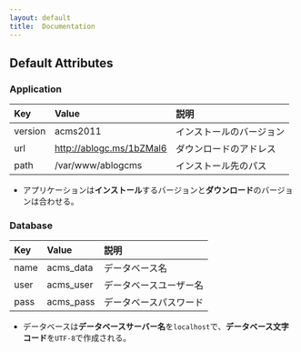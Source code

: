 ```yaml
---
layout: default
title:  Documentation
---
```


## Default Attributes

### Application

| Key     | Value                    | 説明 |
|:--------|:-------------------------|:-----|
| version | acms2011                 | インストールのバージョン |
| url     | http://ablogc.ms/1bZMal6 | ダウンロードのアドレス |
| path    | /var/www/ablogcms        | インストール先のパス |

* アプリケーションは**インストール**するバージョンと**ダウンロード**のバージョンは合わせる。

### Database

| Key  | Value     | 説明 |
|:-----|:----------|:-----|
| name | acms_data | データベース名 |
| user | acms_user | データベースユーザー名 |
| pass | acms_pass | データベースパスワード |

* データベースは**データベースサーバー名**を`localhost`で、**データベース文字コード**を`UTF-8`で作成される。
